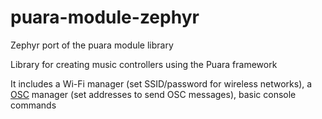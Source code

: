# puara-module-zephyr

 Zephyr port of the puara module library

Library for creating music controllers using the Puara framework

It includes a Wi-Fi manager (set SSID/password for wireless networks), a [OSC](https://en.wikipedia.org/wiki/Open_Sound_Control) manager (set addresses to send OSC messages), basic console commands
